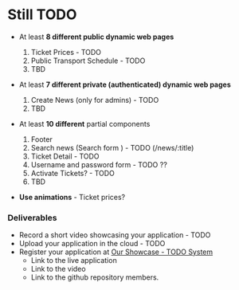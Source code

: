 # Still TODO

- At least **8 different public dynamic web pages**
  1. Ticket Prices - TODO
  2. Public Transport Schedule - TODO
  3. TBD

- At least **7 different private (authenticated) dynamic web pages**
  1. Create News (only for admins) - TODO
  2. TBD

- At least **10 different** partial components
  1. Footer
  2. Search news (Search form ) - TODO  (/news/:title)
  7. Ticket Detail - TODO
  8. Username and password form - TODO ??
  9. Activate Tickets? - TODO
  10. TBD

- **Use animations** - Ticket prices?


### Deliverables

- Record a short video showcasing your application - TODO
- Upload your application in the cloud - TODO
- Register your application at [Our Showcase - TODO System](http://best.telerikacademy.com)
  - Link to the live application
  - Link to the video
  - Link to the github repository
 members.


